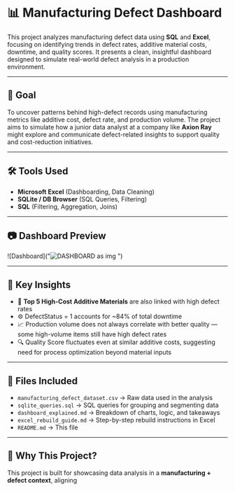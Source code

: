 # 📊 Manufacturing Defect Dashboard

This project analyzes manufacturing defect data using **SQL** and **Excel**, focusing on identifying trends in defect rates, additive material costs, downtime, and quality scores. It presents a clean, insightful dashboard designed to simulate real-world defect analysis in a production environment.

---

## 🎯 Goal

To uncover patterns behind high-defect records using manufacturing metrics like additive cost, defect rate, and production volume. The project aims to simulate how a junior data analyst at a company like **Axion Ray** might explore and communicate defect-related insights to support quality and cost-reduction initiatives.

---

## 🛠️ Tools Used

- **Microsoft Excel** (Dashboarding, Data Cleaning)
- **SQLite / DB Browser** (SQL Queries, Filtering)
- **SQL** (Filtering, Aggregation, Joins)

---

## 📷 Dashboard Preview

![Dashboard]("![DASHBOARD as img](https://github.com/user-attachments/assets/c77e02a0-37d1-4a5d-8fd9-e500978803c4)
")

---

## 📌 Key Insights

- 🔺 **Top 5 High-Cost Additive Materials** are also linked with high defect rates  
- ⚙️ DefectStatus = 1 accounts for ~84% of total downtime  
- 📈 Production volume does not always correlate with better quality — some high-volume items still have high defect rates  
- 🔍 Quality Score fluctuates even at similar additive costs, suggesting need for process optimization beyond material inputs

---

## 📂 Files Included

- `manufacturing_defect_dataset.csv` → Raw data used in the analysis  
- `sqlite_queries.sql` → SQL queries for grouping and segmenting data  
- `dashboard_explained.md` → Breakdown of charts, logic, and takeaways  
- `excel_rebuild_guide.md` → Step-by-step rebuild instructions in Excel  
- `README.md` → This file

---

## 🧠 Why This Project?

This project is built for showcasing data analysis in a **manufacturing + defect context**, aligning
